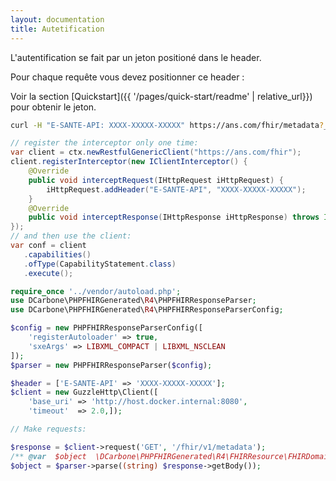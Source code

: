 ```yaml
---
layout: documentation
title: Autetification
---
```


L'autentification se fait par un jeton positioné dans le header.

Pour chaque requête vous devez positionner ce header : 



Voir la section [Quickstart]({{ '/pages/quick-start/readme' | relative_url}}) pour obtenir le jeton.

<div class="tab">
<div class="tab-content" data-name="bash">

```bash
curl -H "E-SANTE-API: XXXX-XXXXX-XXXXX" https://ans.com/fhir/metadata?_pretty=true&_format=json
```

</div>
<div class="tab-content" data-name="java/HAPI">

```java
// register the interceptor only one time:
var client = ctx.newRestfulGenericClient("https://ans.com/fhir");
client.registerInterceptor(new IClientInterceptor() {
    @Override
    public void interceptRequest(IHttpRequest iHttpRequest) {
        iHttpRequest.addHeader("E-SANTE-API", "XXXX-XXXXX-XXXXX");
    }
    @Override
    public void interceptResponse(IHttpResponse iHttpResponse) throws IOException {}
});
// and then use the client:
var conf = client
   .capabilities()
   .ofType(CapabilityStatement.class)
   .execute();
```
</div>
<div class="tab-content" data-name="PHP">

```php
require_once '../vendor/autoload.php';
use DCarbone\PHPFHIRGenerated\R4\PHPFHIRResponseParser;
use DCarbone\PHPFHIRGenerated\R4\PHPFHIRResponseParserConfig;

$config = new PHPFHIRResponseParserConfig([
    'registerAutoloader' => true,
    'sxeArgs' => LIBXML_COMPACT | LIBXML_NSCLEAN
]);
$parser = new PHPFHIRResponseParser($config);

$header = ['E-SANTE-API' => 'XXXX-XXXXX-XXXXX'];
$client = new GuzzleHttp\Client([
    'base_uri' => 'http://host.docker.internal:8080',
    'timeout'  => 2.0,]);

// Make requests: 

$response = $client->request('GET', '/fhir/v1/metadata');
/** @var  $object  \DCarbone\PHPFHIRGenerated\R4\FHIRResource\FHIRDomainResource\FHIRCapabilityStatement*/
$object = $parser->parse((string) $response->getBody());
```

</div>
</div>
